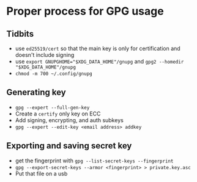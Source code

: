 # Proper process for GPG usage

## Tidbits

- use `ed25519/cert` so that the main key is only for certification and doesn't include signing
- use `export GNUPGHOME="$XDG_DATA_HOME"/gnupg` and `gpg2 --homedir "$XDG_DATA_HOME"/gnupg`
- `chmod -m 700 ~/.config/gnupg`

## Generating key

- `gpg --expert --full-gen-key`
- Create a `certify` only key on ECC
- Add signing, encrypting, and auth subkeys
- `gpg --expert --edit-key <email address> addkey`

## Exporting and saving secret key

- get the fingerprint with `gpg --list-secret-keys --fingerprint`
- `gpg --export-secret-keys --armor <fingerprint> > private.key.asc`
- Put that file on a usb
